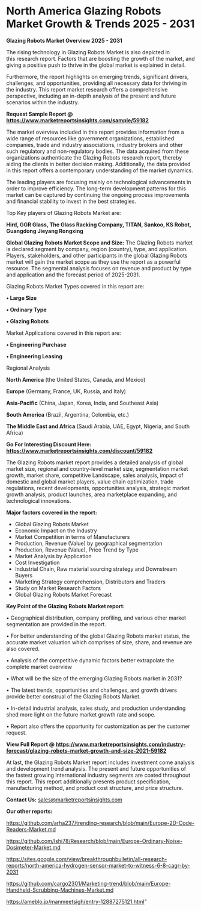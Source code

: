 # North America Glazing Robots Market Growth & Trends 2025 - 2031

<Strong> Glazing Robots Market Overview 2025 - 2031</strong>

The rising technology in Glazing Robots Market is also depicted in this research report. Factors that are boosting the growth of the market, and giving a positive push to thrive in the global market is explained in detail.

Furthermore, the report highlights on emerging trends, significant drivers, challenges, and opportunities, providing all necessary data for thriving in the industry. This report market research offers a comprehensive perspective, including an in-depth analysis of the present and future scenarios within the industry.

<strong>Request Sample Report @ <a href=https://www.marketreportsinsights.com/sample/59182>https://www.marketreportsinsights.com/sample/59182</a></strong>

The market overview included in this report provides information from a wide range of resources like government organizations, established companies, trade and industry associations, industry brokers and other such regulatory and non-regulatory bodies. The data acquired from these organizations authenticate the Glazing Robots research report, thereby aiding the clients in better decision making. Additionally, the data provided in this report offers a contemporary understanding of the market dynamics.

The leading players are focusing mainly on technological advancements in order to improve efficiency. The long-term development patterns for this market can be captured by continuing the ongoing process improvements and financial stability to invest in the best strategies.

Top Key players of Glazing Robots Market are:

<strong>Hird, GGR Glass, The Glass Racking Company, TITAN, Sankoo, KS Robot, Guangdong Jieyang Rongxing</strong>

<strong><b>Global Glazing Robots Market Scope and Size:</b></strong>
The Glazing Robots market is declared segment by company, region (country), type, and application. Players, stakeholders, and other participants in the global Glazing Robots market will gain the market scope as they use the report as a powerful resource. The segmental analysis focuses on revenue and product by type and application and the forecast period of 2025-2031.

Glazing Robots Market Types covered in this report are:

<strong>• Large Size

• Ordinary Type

• Glazing Robots</strong>

Market Applications covered in this report are:

<strong>• Engineering Purchase

• Engineering Leasing</strong> 

Regional Analysis

<strong>North America</strong> (the United States, Canada, and Mexico)

<strong>Europe</strong> (Germany, France, UK, Russia, and Italy)

<strong>Asia-Pacific</strong> (China, Japan, Korea, India, and Southeast Asia)

<strong>South America</strong> (Brazil, Argentina, Colombia, etc.)

<strong>The Middle East and Africa</strong> (Saudi Arabia, UAE, Egypt, Nigeria, and South Africa)

<strong>Go For Interesting Discount Here: <a href=https://www.marketreportsinsights.com/discount/59182>https://www.marketreportsinsights.com/discount/59182</a></strong>

The Glazing Robots market report provides a detailed analysis of global market size, regional and country-level market size, segmentation market growth, market share, competitive Landscape, sales analysis, impact of domestic and global market players, value chain optimization, trade regulations, recent developments, opportunities analysis, strategic market growth analysis, product launches, area marketplace expanding, and technological innovations.

<strong><b>Major factors covered in the report:</b></strong>
<ul>
  <li>Global Glazing Robots Market </li>
  <li>Economic Impact on the Industry</li>
  <li>Market Competition in terms of Manufacturers</li>
  <li>Production, Revenue (Value) by geographical segmentation</li>
  <li>Production, Revenue (Value), Price Trend by Type</li>
  <li>Market Analysis by Application</li>
  <li>Cost Investigation</li>
  <li>Industrial Chain, Raw material sourcing strategy and Downstream Buyers</li>
  <li>Marketing Strategy comprehension, Distributors and Traders</li>
  <li>Study on Market Research Factors</li>
  <li>Global Glazing Robots Market Forecast</li>
</ul>

<strong><b>Key Point of the Glazing Robots Market report:</b></strong>

• Geographical distribution, company profiling, and various other market segmentation are provided in the report.

• For better understanding of the global Glazing Robots market status, the accurate market valuation which comprises of size, share, and revenue are also covered.

• Analysis of the competitive dynamic factors better extrapolate the complete market overview

• What will be the size of the emerging Glazing Robots market in 2031?

• The latest trends, opportunities and challenges, and growth drivers provide better construal of the Glazing Robots Market.

• In-detail industrial analysis, sales study, and production understanding shed more light on the future market growth rate and scope.

• Report also offers the opportunity for customization as per the customer request.

<strong><b>View Full Report @ <a href=https://www.marketreportsinsights.com/industry-forecast/glazing-robots-market-growth-and-size-2021-59182>https://www.marketreportsinsights.com/industry-forecast/glazing-robots-market-growth-and-size-2021-59182</a></b></strong>


At last, the Glazing Robots Market report includes investment come analysis and development trend analysis. The present and future opportunities of the fastest growing international industry segments are coated throughout this report. This report additionally presents product specification, manufacturing method, and product cost structure, and price structure.

<strong>Contact Us:</strong>
sales@marketreportsinsights.com

<strong>Our other reports:</strong>

<a href=https://github.com/arha237/trending-research/blob/main/Europe-2D-Code-Readers-Market.md>https://github.com/arha237/trending-research/blob/main/Europe-2D-Code-Readers-Market.md</a>

<a href=https://github.com/Ishi78/Research/blob/main/Europe-Ordinary-Noise-Dosimeter-Market.md>https://github.com/Ishi78/Research/blob/main/Europe-Ordinary-Noise-Dosimeter-Market.md</a>

<a href=https://sites.google.com/view/breakthroughbulletin/all-research-reports/north-america-hydrogen-sensor-market-to-witness-6-8-cagr-by-2031>https://sites.google.com/view/breakthroughbulletin/all-research-reports/north-america-hydrogen-sensor-market-to-witness-6-8-cagr-by-2031</a>

<a href=https://github.com/cargo2301/Marketing-trend/blob/main/Europe-Handheld-Scrubbing-Machines-Market.md>https://github.com/cargo2301/Marketing-trend/blob/main/Europe-Handheld-Scrubbing-Machines-Market.md</a>

<a href=https://ameblo.jp/manmeetsigh/entry-12887275121.html>https://ameblo.jp/manmeetsigh/entry-12887275121.html</a>"
